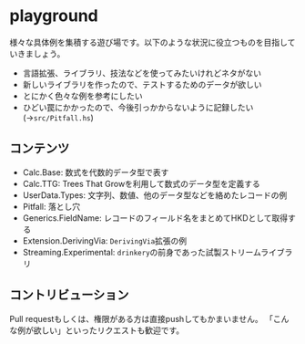 playground
====

様々な具体例を集積する遊び場です。以下のような状況に役立つものを目指していきましょう。

* 言語拡張、ライブラリ、技法などを使ってみたいけれどネタがない
* 新しいライブラリを作ったので、テストするためのデータが欲しい
* とにかく色々な例を参考にしたい
* ひどい罠にかかったので、今後引っかからないように記録したい(→`src/Pitfall.hs`)

コンテンツ
----

* Calc.Base: 数式を代数的データ型で表す
* Calc.TTG: Trees That Growを利用して数式のデータ型を定義する
* UserData.Types: 文字列、数値、他のデータ型などを絡めたレコードの例
* Pitfall: 落とし穴
* Generics.FieldName: レコードのフィールド名をまとめてHKDとして取得する
* Extension.DerivingVia: `DerivingVia`拡張の例
* Streaming.Experimental: `drinkery`の前身であった試製ストリームライブラリ

コントリビューション
----

Pull requestもしくは、権限がある方は直接pushしてもかまいません。
「こんな例が欲しい」といったリクエストも歓迎です。
